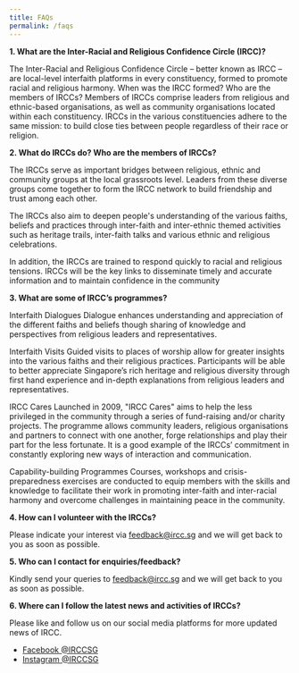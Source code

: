 ```yaml
---
title: FAQs
permalink: /faqs
---
```

**1. What are the Inter-Racial and Religious Confidence Circle (IRCC)?**

The Inter-Racial and Religious Confidence Circle – better known as IRCC  – are local-level interfaith platforms in every constituency, formed to promote racial and religious harmony.
 When was the IRCC formed? Who are the members of IRCCs?
Members of IRCCs comprise  leaders from religious and ethnic-based organisations, as well as community organisations located within each constituency. IRCCs in the various constituencies adhere to the same mission: to build close ties between people regardless of their race or religion.
 
**2. What do IRCCs do? Who are the members of IRCCs?**

The IRCCs serve as important bridges between religious, ethnic and community groups at the local grassroots level. Leaders from these diverse groups come together to form the IRCC network to build friendship and trust among each other.

The IRCCs also aim to deepen people's understanding of the various faiths, beliefs and practices through inter-faith and inter-ethnic themed activities such as heritage trails, inter-faith talks and various ethnic and religious celebrations.

In addition, the IRCCs are trained to respond quickly to racial and religious tensions. IRCCs will be the key links to disseminate timely and accurate information and to maintain confidence in the community

**3. What are some of IRCC’s programmes?**

Interfaith Dialogues
Dialogue enhances understanding and appreciation of the different faiths and beliefs though sharing of knowledge and perspectives from religious leaders and representatives.

Interfaith Visits
Guided visits to places of worship allow for greater insights into the various faiths and their religious practices. Participants will be able to better appreciate Singapore’s rich heritage and religious diversity through first hand experience and in-depth explanations from religious leaders and representatives.

IRCC Cares
Launched in 2009, "IRCC Cares" aims to help the less privileged in the community through a series of fund-raising and/or charity projects. The programme allows community leaders, religious organisations and partners to connect with one another, forge relationships and play their part for the less fortunate. It is a good example of the IRCCs’ commitment in constantly exploring new ways of interaction and communication. 

Capability-building Programmes
Courses, workshops and crisis-preparedness exercises are conducted to equip members with the skills and knowledge to facilitate their work in promoting inter-faith and inter-racial harmony and overcome challenges in maintaining peace in the community.
 
**4. How can I volunteer with the IRCCs?**

Please indicate your interest via feedback@ircc.sg and we will get back to you as soon as possible.
 
**5. Who can I contact for enquiries/feedback?**

Kindly send your queries to feedback@ircc.sg and we will [](https://www.facebook.com/SGIRCC)get back to you as soon as possible.
 
**6. Where can I follow the latest news and activities of IRCCs?**

Please like and follow us on our social media platforms for more updated news of IRCC.
- [Facebook @IRCCSG](https://www.facebook.com/SGIRCC)
- [Instagram @IRCCSG](https://www.instagram.com/irccsg)